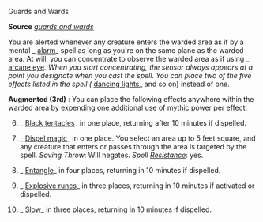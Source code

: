 Guards and Wards

**Source** [_guards and wards_](spells/guardsAndWards#_guards-and-wards)

You are alerted whenever any creature enters the warded area as if by a mental _ [alarm](spells/alarm#_alarm)_ spell as long as you're on the same plane as the warded area. At will, you can concentrate to observe the warded area as if using _ [arcane eye](spells/arcaneEye#_arcane-eye)_. When you start concentrating, the sensor always appears at a point you designate when you cast the spell. You can place two of the five effects listed in the spell (_ [dancing lights](spells/dancingLights#_dancing-lights)_ and so on) instead of one.

**Augmented (3rd)** : You can place the following effects anywhere within the warded area by expending one additional use of mythic power per effect.

6. _ [Black tentacles](spells/blackTentacles#_black-tentacles)_ in one place, returning after 10 minutes if dispelled.

7. _ [Dispel magic](spells/dispelMagic#_dispel-magic)_ in one place. You select an area up to 5 feet square, and any creature that enters or passes through the area is targeted by the spell. _Saving Throw_: Will negates. _Spell [Resistance](spells/resistance#_resistance)_: yes.

8. _ [Entangle](spells/entangle#_entangle)_ in four places, returning in 10 minutes if dispelled.

9. _ [Explosive runes](spells/explosiveRunes#_explosive-runes)_ in three places, returning in 10 minutes if activated or dispelled.

10. _ [Slow](spells/slow#_slow)_ in three places, returning in 10 minutes if dispelled.

